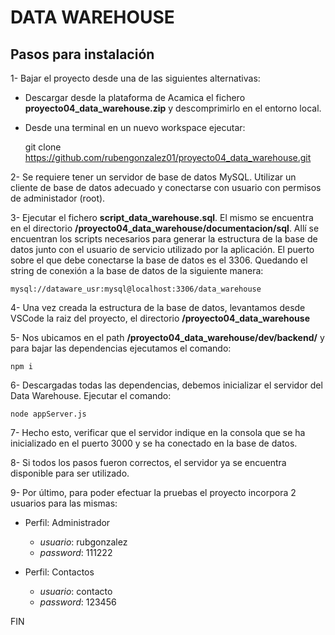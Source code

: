 # DATA WAREHOUSE

## Pasos para instalación

1- Bajar el proyecto desde una de las siguientes alternativas:
  * Descargar desde la plataforma de Acamica el fichero **proyecto04_data_warehouse.zip** y descomprimirlo en el entorno local.
  * Desde una terminal en un nuevo workspace ejecutar:
		
	git clone https://github.com/rubengonzalez01/proyecto04_data_warehouse.git
	
2- Se requiere tener un servidor de base de datos MySQL. Utilizar un cliente de base de datos adecuado y conectarse con usuario con permisos de administador (root). 

3- Ejecutar el fichero **script_data_warehouse.sql**. El mismo se encuentra en el directorio **/proyecto04_data_warehouse/documentacion/sql**. Allí se encuentran los scripts necesarios para generar la estructura de la base de datos junto con el usuario de servicio utilizado por la aplicación. El puerto sobre el que debe conectarse la base de datos es el 3306. Quedando el string de conexión a la base de datos de la siguiente manera:

	mysql://dataware_usr:mysql@localhost:3306/data_warehouse

4- Una vez creada la estructura de la base de datos, levantamos desde VSCode la raiz del proyecto, el directorio **/proyecto04_data_warehouse**

5- Nos ubicamos en el path **/proyecto04_data_warehouse/dev/backend/** y para bajar las dependencias ejecutamos el comando:

 	npm i

6- Descargadas todas las dependencias, debemos inicializar el servidor del Data Warehouse. Ejecutar el comando:

	node appServer.js

7- Hecho esto, verificar que el servidor indique en la consola que se ha inicializado en el puerto 3000 y se ha conectado en la base de datos.

8- Si todos los pasos fueron correctos, el servidor ya se encuentra disponible para ser utilizado.

9- Por último, para poder efectuar la pruebas el proyecto incorpora 2 usuarios para las mismas:

 * Perfil: Administrador
 	* *usuario*: rubgonzalez
 	* *password*: 111222
 
 
 * Perfil: Contactos
 	* *usuario*: contacto
 	* *password*: 123456
 


FIN
